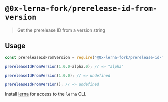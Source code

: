 # `@0x-lerna-fork/prerelease-id-from-version`

> Get the prerelease ID from a version string

## Usage

```js
const prereleaseIdFromVersion = require("@0x-lerna-fork/prerelease-id-from-version");

prereleaseIdFromVersion(1.0.0-alpha.0); // => "alpha"

prereleaseIdFromVersion(1.0.0); // => undefined

prereleaseIdFromVersion(); // => undefined
```

Install [lerna](https://www.npmjs.com/package/lerna) for access to the `lerna` CLI.
